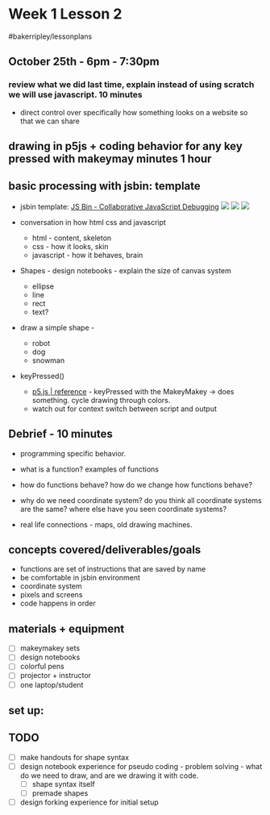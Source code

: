 # Week 1 Lesson 2
#bakerripley/lessonplans

## October 25th - 6pm - 7:30pm 
### review what we did last time, explain instead of using scratch we will use javascript. 10 minutes
- direct control over specifically how something looks on a website so that we can share 
## drawing in p5js + coding behavior for any key pressed with makeymay minutes 1 hour 
## basic processing with jsbin: template 
-  jsbin template: [JS Bin - Collaborative JavaScript Debugging](http://jsbin.com/fugujo/edit?js,output)
![](Week%201%20Lesson%202/Week%201%20Lesson%202/JS_Bin_-_JS_Bin.png)
![](Week%201%20Lesson%202/Week%201%20Lesson%202/JS_Bin_-_JS_Bin%201.png)
![](Week%201%20Lesson%202/Week%201%20Lesson%202/JS_Bin_-_JS_Bin%202.png)
- conversation in how html css and javascript
	- html - content, skeleton
	- css - how it looks, skin
	- javascript - how it behaves, brain
- Shapes - design notebooks - explain the size of canvas system 
	- ellipse
	- line
	- rect
	- text? 
- draw a simple shape - 
	- robot
	- dog
	- snowman

-  keyPressed() 
	- [p5.js | reference](https://p5js.org/reference/#/p5/keyPressed) - keyPressed with the MakeyMakey -> does something. cycle drawing through colors. 
	- watch out for context switch between script and output

## Debrief - 10 minutes
- programming specific behavior. 
- what is a function? examples of functions

- how do functions behave? how do we change how functions behave?
- why do we need coordinate system? do you think all coordinate systems are the same? where else have  you seen coordinate systems? 
- real life connections - maps, old drawing machines.

## concepts covered/deliverables/goals
- functions are set of instructions that are saved by name
- be comfortable in jsbin environment
- coordinate system
- pixels and screens
- code happens in order 

## materials + equipment
- [ ] makeymakey sets
- [ ] design notebooks
- [ ] colorful pens
- [ ] projector + instructor 
- [ ] one laptop/student

## set up:


## TODO 
- [ ] make handouts for shape syntax 
- [ ] design notebook experience for pseudo coding  - problem solving - what do we need to draw, and are we drawing it with code. 
	- [ ] shape syntax itself
	- [ ] premade shapes
- [ ] design forking experience for initial setup 